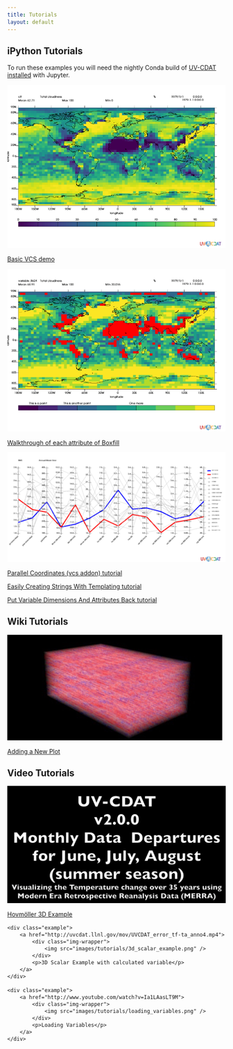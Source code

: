 ```yaml
---
title: Tutorials
layout: default
---
```


<div class="container">
    <h2>iPython Tutorials</h2>
    <p>
        To run these examples you will need the nightly Conda build of 
        <a href="https://github.com/UV-CDAT/uvcdat/wiki/Install-using-Anaconda">UV-CDAT</a> 
        <a href="https://github.com/UV-CDAT/uvcdat/wiki/Obtain-UV-CDAT-nightly-packages">installed</a> with Jupyter.
    </p>
    <div class="example">
    	<a href="iPython/Basic_VCS_demo/Basic_VCS_demo.html">
    		<div class="img-wrapper">
    			<img src="iPython/Basic_VCS_demo/output_7_0.png" />
    		</div>
    		<p>Basic VCS demo</p>
    	</a>
    </div>
    <div class="example">
    	<a href="iPython/boxfill/boxfill.html">
    		<div class="img-wrapper">
    			<img src="iPython/boxfill/output_30_0.png" />
    		</div>
    		<p>Walkthrough of each attribute of Boxfill</p>
    	</a>
    </div>
    <div class="example">
    	<a href="iPython/ParallelCoordinates/ParallelCoordinates.html">
    		<div class="img-wrapper">
    			<img src="iPython/ParallelCoordinates/ParallelCoordinates_files/ParallelCoordinates_13_0.png" />
    		</div>
    		<p>Parallel Coordinates (vcs addon) tutorial</p>
    	</a>
    </div>
    <div class="example">
    	<a href="iPython/EasilyCreatingStringsWithTemplating/EasilyCreatingStringsWithTemplating.html">
    		<p>Easily Creating Strings With Templating tutorial</p>
    	</a>
    </div>
    <div class="example">
    	<a
        href="iPython/Redecorate+Transient+Variable/Redecorate+Transient+Variable.html">
    		<p>Put Variable Dimensions And Attributes Back tutorial</p>
    	</a>
    </div>

</div>

<div class="container">
    <h2>Wiki Tutorials</h2>
    <div class="example">
    	<a href="https://github.com/UV-CDAT/uvcdat/wiki/Adding-new-plots-to-UVCDAT">
    		<div class="img-wrapper">
    			<img src="images/tutorials/adding_a_new_plot.jpeg" />
    		</div>
    		<p>Adding a New Plot</p>
    	</a>
    </div>
</div>

<div class="container">
    <h2>Video Tutorials</h2>
    <div class="example">
    	<a href="http://uvcdat.llnl.gov/mov/UVCDAT_Departures_MM_annotated4.mp4">
    		<div class="img-wrapper">
    			<img src="images/tutorials/hovmoller_3d.png" />
    		</div>
    		<p>Hovm&ouml;ller 3D Example</p>
    	</a>
    </div>

    <div class="example">
    	<a href="http://uvcdat.llnl.gov/mov/UVCDAT_error_tf-ta_anno4.mp4">
    		<div class="img-wrapper">
    			<img src="images/tutorials/3d_scalar_example.png" />
    		</div>
    		<p>3D Scalar Example with calculated variable</p>
    	</a>
    </div>

    <div class="example">
    	<a href="http://www.youtube.com/watch?v=Ia1LAasLT9M">
    		<div class="img-wrapper">
    			<img src="images/tutorials/loading_variables.png" />
    		</div>
    		<p>Loading Variables</p>
    	</a>
    </div>
</div>

